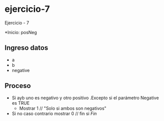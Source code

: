 # ejercicio-7
Ejercicio - 7


*Inicio: posNeg

## Ingreso datos
- a
- b
- negative

## Proceso

- Si ayb uno es negativo y otro positivo .Excepto si el parámetro Negative es TRUE
	- Mostrar 1 // "Solo si ambos son negativos"
- Si no caso contrario 
         mostrar 0 //
     fin si
*Fin*
